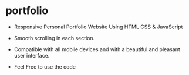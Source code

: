 # portfolio

- Responsive Personal Portfolio Website Using HTML CSS & JavaScript

- Smooth scrolling in each section.

- Compatible with all mobile devices and with a beautiful and pleasant user interface.

- Feel Free to use the code
